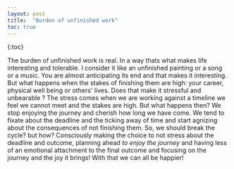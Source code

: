 ```yaml
---
layout: post
title:  "Burden of unfinished work"
toc: true
---
```

{:toc}

The burden of unfinished work is real. In a way thats what makes life interesting and tolerable. I consider it like an unfinished painting or a song or a music. You are almost anticipating its end and that makes it interesting.
But what happens when the stakes of finishing them are high: your career, physical well being or others' lives. Does that make it stressful and unbearable ? The stress comes when we are working against a timeline we feel we cannot meet and the
stakes are high. But what happens then? We stop enjoying the journey and cherish how long we have come. We tend to fixate about the deadline and the ticking away of time and start agnizing about the consequences of not finishing them. 
So, we should break the cycle? but how? Consciously making the choice to not stress about the deadline and outcome, planning ahead *to enjoy the journey* and having less of an emotional attachment to the final outcome and focusing on the journey and the joy it brings!
With that we can all be happier!

